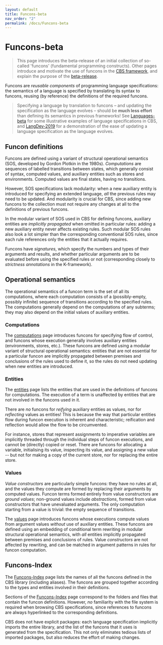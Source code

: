 ```yaml
---
layout: default
title: Funcons-beta
nav_order: "2"
permalink: /docs/Funcons-beta
---
```


# Funcons-beta

> This page introduces the beta-release of an initial collection of so-called 'funcons' (fundamental programming constructs).
> Other pages introduce and motivate the use of funcons in the [CBS framework], and explain the purpose of the [beta-release].

Funcons are *reusable components* of programming language specifications: the semantics of a language is specified by translating its syntax to funcons, reusing (by reference) the definitions of the required funcons.

> Specifying a language by translation to funcons  – and updating the specification as the language evolves – should be **much less effort** than defining its semantics in previous frameworks!
> See [Languages-beta] for some illustrative examples of language specifications in CBS, and [LangDev-2019] for a demonstration of the ease of updating a language specification as the language evolves.

## Funcon definitions

Funcons are defined using a variant of structural operational semantics (SOS, developed by Gordon Plotkin in the 1980s).
*Computations* are sequences of labelled transitions between states, which generally consist of syntax, computed values, and auxiliary entities such as stores and environments.
Computed values are final states, having no transitions.

However, SOS specifications lack modularity: when a new auxiliary entity is introduced for specifying an extended language, *all* the previous rules may need to be updated.
And modularity is crucial for CBS, since adding new funcons to the collection must not require any changes at all to the definitions of previous funcons.

In the modular variant of SOS used in CBS for defining funcons, auxiliary entities are *implicitly propagated* when omitted in particular rules:
adding a new auxiliary entity never affects existing rules.
Such modular SOS rules also look a lot simpler than the corresponding conventional SOS rules, since each rule references only the entities that it actually requires.

Funcons have *signatures*, which specify the numbers and types of their arguments and results, and whether particular arguments are to be evaluated before using the specified rules or not (corresponding closely to *strictness annotations* in the K-framework).

## Operational semantics

The operational semantics of a funcon term is the set of all its computations, where each computation consists of a (possibly-empty, possibly infinite) sequence of transitions according to the specified rules.
The computations generally depend on the computations of any subterms; they may also depend on the initial values of auxiliary entities.

### Computations

The [computations] page introduces funcons for specifying flow of control, and funcons whose execution generally involves auxiliary entities (environments, stores, etc.).
These funcons are defined using a modular variant of structural operational semantics: entities that are not essential for a particular funcon are implicitly propagated between premises and conclusions of the rules used to define it, so the rules do not need updating when new entities are introduced.

### Entities

The [entities] page lists the entities that are used in the definitions of funcons for computations. The execution of a term is unaffected by entities that are not involved in the funcons used in it.

There are *no* funcons for *reifying* auxiliary entities as values, nor for *reflecting* values as entities! 
This is because the way that particular entities flow during funcon execution is inherent and characteristic; reification and reflection would allow the flow to be circumvented.

For instance, stores that represent assignments to imperative variables are implicitly threaded through the individual steps of funcon executions, and cannot be (directly) copied or reset.
There are funcons for allocating a variable, initialising its value, inspecting its value, and assigning a new value -- but not for making a copy of the current store, nor for replacing the entire store.

### Values

*Value constructors* are particularly simple funcons: they have no rules at all, and the values they compute are formed by replacing their arguments by computed values.
Funcon terms formed entirely from value constructors are *ground values*; non-ground values include *abstractions*, formed from value constructors that have unevaluated arguments.
The only computation starting from a value is trivial: the empty sequence of transitions.

The [values] page introduces funcons whose executions compute values from argument values *without* use of auxiliary entities.
These funcons are defined using an embedding of conditional term rewriting in modular structural operational semantics, with *all* entities implicitly propagated between premises and conclusions of rules.
Value *constructors* are not affected by rewriting, and can be matched in argument patterns in rules for funcon computation.

## Funcons-Index

The [Funcons-Index] page lists the names of all the funcons defined in the CBS library (including aliases).
The funcons are grouped together according to the types and entities involved in their definitions.

Sections of the [Funcons-Index] page correspond to the folders and files that contain the funcon definitions.
However, *no* familiarity with the file system is required when browsing CBS specifications, since references to funcons are always hyperlinked to the corresponding definitions.

CBS does not have explicit packages: each language specification implicitly imports the entire library, and the list of the funcons that it uses is generated from the specification.
This not only eliminates tedious lists of imported packages, but also reduces the effort of making changes.


[CBS framework]:  /CBS-beta/
[Beta-release]:   /CBS-beta/#beta-release
[LangDev-2019]:   /CBS-beta/docs/Unstable-Languages-beta/LangDev-2019

[Browsing guide]: /CBS-beta/docs/Browsing
[Languages-beta]: /CBS-beta/docs/Languages-beta

[Funcons-Index]:  /CBS-beta/Funcons-beta/Funcons-Index/
[Values]:         /CBS-beta/docs/Funcons-beta/Values
[Computations]:   /CBS-beta/docs/Funcons-beta/Computations
[Entities]:       /CBS-beta/docs/Funcons-beta/Entities
